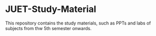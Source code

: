 # JUET-Study-Material
This repository contains the study materials, such as PPTs and labs of subjects from thw 5th semester onwards. 
